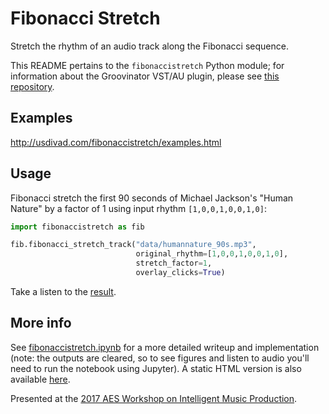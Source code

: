 # Fibonacci Stretch

Stretch the rhythm of an audio track along the Fibonacci sequence.

This README pertains to the `fibonaccistretch` Python module; for information about the Groovinator VST/AU plugin, please see [this repository](https://github.com/usdivad/Groovinator).

## Examples
http://usdivad.com/fibonaccistretch/examples.html

## Usage
Fibonacci stretch the first 90 seconds of Michael Jackson's "Human Nature" by a factor of 1 using input rhythm `[1,0,0,1,0,0,1,0]`:

```python
import fibonaccistretch as fib

fib.fibonacci_stretch_track("data/humannature_90s.mp3",
                            original_rhythm=[1,0,0,1,0,0,1,0],
                            stretch_factor=1,
                            overlay_clicks=True)
```

Take a listen to the [result](data/out_humannature_90s_stretched.mp3).

## More info
See [fibonaccistretch.ipynb](nbs/fibonaccistretch.ipynb) for a more detailed writeup and implementation (note: the outputs are cleared, so to see figures and listen to audio you'll need to run the notebook using Jupyter). A static HTML version is also available [here](http://usdivad.com/fibonaccistretch).

Presented at the [2017 AES Workshop on Intelligent Music Production](http://www.semanticaudio.co.uk/events/wimp2017/).